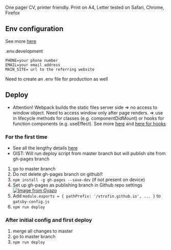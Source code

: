 One pager CV, printer friendly.
Print on A4, Letter tested on Safari, Chrome, Firefox

## Env configuration

See more [here](https://www.gatsbyjs.com/docs/how-to/local-development/environment-variables/#google-analytics-env-var-example)

.env.development

```
PHONE=your phone number
EMAIL=your email address
MAIN_SITE= url to the referring website
```

Need to create an .env file for production as well

## Deploy

- Attention! Webpack builds the static files server side => no access to window object. Need to access window only after page renders. => use in lifecycle methods for classes (e.g. componentDidMount) or hooks for function components (e.g. useEffect). See more [here](https://github.com/gatsbyjs/gatsby/issues/309#issuecomment-223360361) and [here for hooks](https://www.ibrahima-ndaw.com/blog/replace-component-lifecycle-with-useEffect/)

### For the first time

- See all the lengthy details [here](https://www.gatsbyjs.com/docs/how-to/previews-deploys-hosting/how-gatsby-works-with-github-pages/)
- GIST: Will run deploy script from master branch but will publish site from gh-pages branch

1. go to master branch
2. Do not delete gh-pages branch on github!!
3. `npm install -g gh-pages --save-dev` (if not present on device)
4. Set up gh-pages as publishing branch in Github repo settings [![Image from Gyazo](https://i.gyazo.com/220155689821d4641e45d8b37160dd8c.png)](https://gyazo.com/220155689821d4641e45d8b37160dd8c)
5. Add `module.exports = { pathPrefix: '/vtrofin.github.io', ... }` to `gatsby-config.js`
6. `npm run deploy`

### After initial config and first deploy

1. merge all changes to master
2. go to master branch
3. `npm run deploy`
